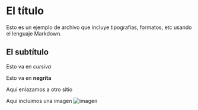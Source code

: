 # El título

Esto es un ejemplo de archivo que incluye tipografías, formatos, etc usando el lenguaje Markdown.


## El subtítulo

Esto va en *cursiva*

Esto va en **negrita**

Aquí enlazamos a otro sitio

Aquí incluimos una imagen 
![imagen](https://github.com/pacastillo/swap1415/blob/master/practica1/m.png)

